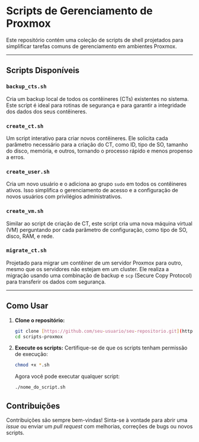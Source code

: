 # Scripts de Gerenciamento de Proxmox

Este repositório contém uma coleção de scripts de shell projetados para simplificar tarefas comuns de gerenciamento em ambientes Proxmox.

---

## Scripts Disponíveis

### `backup_cts.sh`
Cria um backup local de todos os contêineres (CTs) existentes no sistema. Este script é ideal para rotinas de segurança e para garantir a integridade dos dados dos seus contêineres.

### `create_ct.sh`
Um script interativo para criar novos contêineres. Ele solicita cada parâmetro necessário para a criação do CT, como ID, tipo de SO, tamanho do disco, memória, e outros, tornando o processo rápido e menos propenso a erros.

### `create_user.sh`
Cria um novo usuário e o adiciona ao grupo `sudo` em todos os contêineres ativos. Isso simplifica o gerenciamento de acesso e a configuração de novos usuários com privilégios administrativos.

### `create_vm.sh`
Similar ao script de criação de CT, este script cria uma nova máquina virtual (VM) perguntando por cada parâmetro de configuração, como tipo de SO, disco, RAM, e rede.

### `migrate_ct.sh`
Projetado para migrar um contêiner de um servidor Proxmox para outro, mesmo que os servidores não estejam em um cluster. Ele realiza a migração usando uma combinação de backup e `scp` (Secure Copy Protocol) para transferir os dados com segurança.

---

## Como Usar

1.  **Clone o repositório:**
    ```sh
    git clone [https://github.com/seu-usuario/seu-repositorio.git](https://github.com/seu-usuario/seu-repositorio.git)
    cd scripts-proxmox
    ```

2.  **Execute os scripts:**
    Certifique-se de que os scripts tenham permissão de execução:
    ```sh
    chmod +x *.sh
    ```
    Agora você pode executar qualquer script:
    ```sh
    ./nome_do_script.sh
    ```

## Contribuições

Contribuições são sempre bem-vindas! Sinta-se à vontade para abrir uma *issue* ou enviar um *pull request* com melhorias, correções de bugs ou novos scripts.
